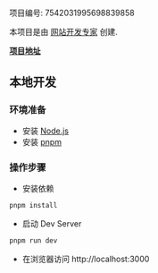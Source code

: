 # 

项目编号: 7542031995698839858

本项目是由 [网站开发专家](https://space.coze.cn/) 创建.

[**项目地址**](https://space.coze.cn/task/7542031995698839858)

## 本地开发

### 环境准备

- 安装 [Node.js](https://nodejs.org/en)
- 安装 [pnpm](https://pnpm.io/installation)

### 操作步骤

- 安装依赖

```sh
pnpm install
```

- 启动 Dev Server

```sh
pnpm run dev
```

- 在浏览器访问 http://localhost:3000
